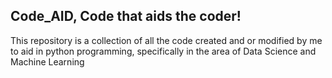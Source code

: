 


## Code_AID, Code that aids the coder!


This repository is a collection of all the code created and or modified by me to aid in python programming, specifically in the area of Data Science and Machine Learning
